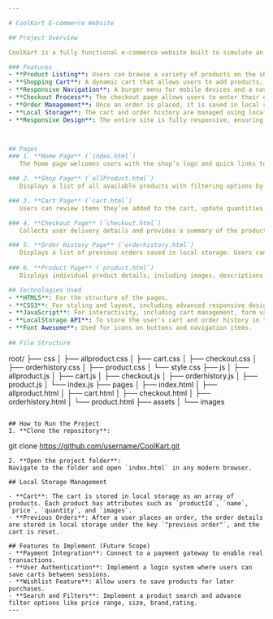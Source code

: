 ```yaml
---

# CoolKart E-commerce Website

## Project Overview

CoolKart is a fully functional e-commerce website built to simulate an online shopping experience. It includes various product pages, a shopping cart, and a checkout system. Users can browse products, add items to their cart, view their cart summary, proceed to checkout, and place orders. The project uses local storage to manage the shopping cart and order history for a seamless user experience.

### Features
- **Product Listing**: Users can browse a variety of products on the shop page, each with detailed information such as name, price, description, and images.
- **Shopping Cart**: A dynamic cart that allows users to add products, change quantity, and remove items.
- **Responsive Navigation**: A burger menu for mobile devices and a navigation bar for easy access to other pages.
- **Checkout Process**: The checkout page allows users to enter their delivery address and review their order before placing it.
- **Order Management**: Once an order is placed, it is saved in local storage under "previous orders" and the cart is cleared.
- **Local Storage**: The cart and order history are managed using local storage, ensuring that user data persists across sessions.
- **Responsive Design**: The entire site is fully responsive, ensuring usability on both desktop and mobile devices.



## Pages
### 1. **Home Page** (`index.html`)
   The home page welcomes users with the shop’s logo and quick links to various sections such as "Shop," "Blog," "About," and "Contact."

### 2. **Shop Page** (`allProduct.html`)
   Displays a list of all available products with filtering options by category and price. Users can add products to the cart directly from this page.

### 3. **Cart Page** (`cart.html`)
   Users can review items they’ve added to the cart, update quantities, and remove unwanted products. The total cost of the cart is displayed, and users can proceed to the checkout from here.

### 4. **Checkout Page** (`checkout.html`)
   Collects user delivery details and provides a summary of the products in the cart. After placing an order, the cart is cleared, and the order details are saved in local storage.

### 5. **Order History Page** (`orderhistory.html`)
   Displays a list of previous orders saved in local storage. Users can see their past purchases and the respective details.
   
### 6. **Product Page** (`product.html`)
   Displays individual product details, including images, descriptions, and price, with an option to add the product to the cart.

## Technologies Used
- **HTML5**: For the structure of the pages.
- **CSS3**: For styling and layout, including advanced responsive design features like grid and flexbox for optimal user interface on different screen sizes.
- **JavaScript**: For interactivity, including cart management, form validation, and local storage functionality.
- **LocalStorage API**: To store the user's cart and order history in their browser.
- **Font Awesome**: Used for icons on buttons and navigation items.
  
## File Structure

```
root/
├── css
│   ├── allproduct.css
│   ├── cart.css
│   ├── checkout.css
│   ├── orderhistory.css
│   ├── product.css
│   └── style.css
├── js
│   ├── allproduct.js
│   ├── cart.js
│   ├── checkout.js
│   ├── orderhistory.js
│   ├── product.js
│   └── index.js
├── pages
│   ├── index.html
│   ├── allproduct.html
│   ├── cart.html
│   ├── checkout.html
│   ├── orderhistory.html
│   └── product.html
├── assets
│   └── images
```

## How to Run the Project
1. **Clone the repository**:
   ```
   git clone https://github.com/username/CoolKart.git
   ```
2. **Open the project folder**:
   Navigate to the folder and open `index.html` in any modern browser.

## Local Storage Management

- **Cart**: The cart is stored in local storage as an array of products. Each product has attributes such as `productId`, `name`, `price`, `quantity`, and `images`.
- **Previous Orders**: After a user places an order, the order details are stored in local storage under the key `"previous order"`, and the cart is reset.

## Features to Implement (Future Scope)
- **Payment Integration**: Connect to a payment gateway to enable real transactions.
- **User Authentication**: Implement a login system where users can save carts between sessions.
- **Wishlist Feature**: Allow users to save products for later purchases.
- **Search and Filters**: Implement a product search and advance filter options like price range, size, brand,rating.
---
```


